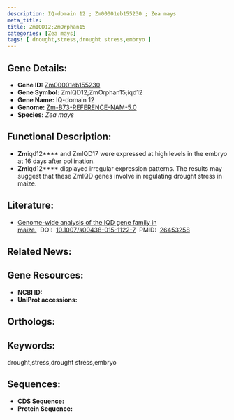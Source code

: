```yaml
---
description: IQ-domain 12 ; Zm00001eb155230 ; Zea mays
meta_title:
title: ZmIQD12;ZmOrphan15
categories: [Zea mays]
tags: [ drought,stress,drought stress,embryo ]
---
```


## Gene Details:
- **Gene ID:**	[Zm00001eb155230]()
- **Gene Symbol:** ZmIQD12;ZmOrphan15;iqd12
- **Gene Name:** IQ-domain 12
- **Genome:** [Zm-B73-REFERENCE-NAM-5.0]()
- **Species:** *Zea mays*

## Functional Description:
   - **Zm**iqd12**** and ZmIQD17 were expressed at high levels in the embryo at 16 days after pollination.
   - **Zm**iqd12**** displayed irregular expression patterns. The results may suggest that these ZmIQD genes involve in regulating drought stress in maize.

## Literature:
   - [Genome-wide analysis of the IQD gene family in maize.]( https://link.springer.com/article/10.1007/s00438-015-1122-7)&nbsp;&nbsp;DOI:&nbsp;&nbsp;[10.1007/s00438-015-1122-7](https://link.springer.com/article/10.1007/s00438-015-1122-7)&nbsp;&nbsp;PMID:&nbsp;&nbsp;[26453258](https://pubmed.ncbi.nlm.nih.gov/26453258/)

## Related News:

## Gene Resources:
- **NCBI ID:** [](https://www.ncbi.nlm.nih.gov/gene/?term=)
- **UniProt accessions:** [](https://www.uniprot.org/uniprotkb//entry)

## Orthologs:

## Keywords:
drought,stress,drought stress,embryo

## Sequences:
- **CDS Sequence:**
- **Protein Sequence:**
